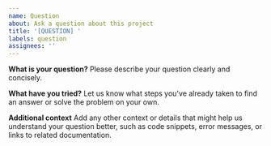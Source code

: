 ```yaml
---
name: Question
about: Ask a question about this project
title: '[QUESTION] '
labels: question
assignees: ''
---
```


**What is your question?**
Please describe your question clearly and concisely.

**What have you tried?**
Let us know what steps you've already taken to find an answer or solve the problem on your own.

**Additional context**
Add any other context or details that might help us understand your question better, such as code snippets, error messages, or links to related documentation.
